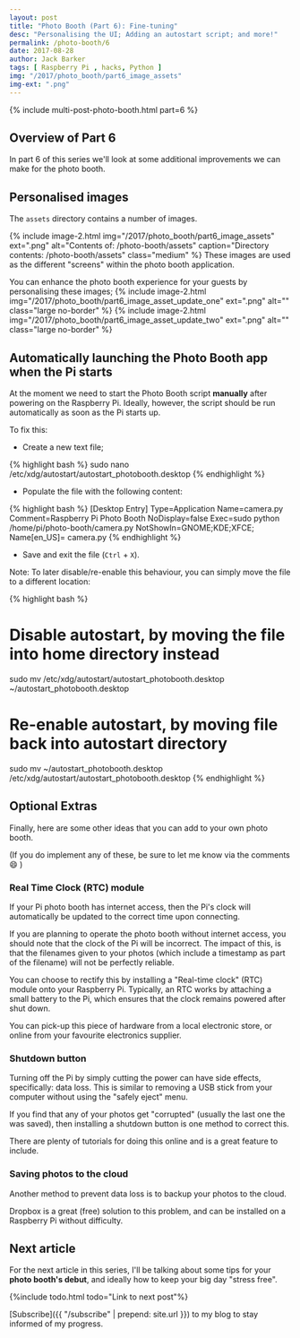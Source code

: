 ```yaml
---
layout: post
title: "Photo Booth (Part 6): Fine-tuning"
desc: "Personalising the UI; Adding an autostart script; and more!"
permalink: /photo-booth/6
date: 2017-08-28
author: Jack Barker
tags: [ Raspberry Pi , hacks, Python ]
img: "/2017/photo_booth/part6_image_assets"
img-ext: ".png"
---
```

{% include multi-post-photo-booth.html part=6 %}

## Overview of Part 6
In part 6 of this series we'll look at some additional improvements we can make for the photo booth.

## Personalised images
The `assets` directory contains a number of images.

{% include image-2.html
    img="/2017/photo_booth/part6_image_assets"
    ext=".png"
    alt="Contents of: /photo-booth/assets"
    caption="Directory contents: /photo-booth/assets"
    class="medium"
%}
These images are used as the different "screens" within the photo booth application.

You can enhance the photo booth experience for your guests by personalising these images;
{% include image-2.html
    img="/2017/photo_booth/part6_image_asset_update_one"
    ext=".png"
    alt=""
    class="large no-border"
%}
{% include image-2.html
    img="/2017/photo_booth/part6_image_asset_update_two"
    ext=".png"
    alt=""
    class="large no-border"
%}

## Automatically launching the Photo Booth app when the Pi starts

At the moment we need to start the Photo Booth script **manually** after powering on the Raspberry Pi.
Ideally, however, the script should be run automatically as soon as the Pi starts up.

To fix this:

- Create a new text file;

{% highlight bash %}
sudo nano /etc/xdg/autostart/autostart_photobooth.desktop
{% endhighlight %}

- Populate the file with the following content:

{% highlight bash %}
[Desktop Entry]
Type=Application
Name=camera.py
Comment=Raspberry Pi Photo Booth 
NoDisplay=false
Exec=sudo python /home/pi/photo-booth/camera.py
NotShowIn=GNOME;KDE;XFCE;
Name[en_US]= camera.py
{% endhighlight %}

- Save and exit the file (`Ctrl` + `X`).

Note: To later disable/re-enable this behaviour, you can simply move the file to a different location:

{% highlight bash %}
# Disable autostart, by moving the file into home directory instead
sudo mv /etc/xdg/autostart/autostart_photobooth.desktop ~/autostart_photobooth.desktop

# Re-enable autostart, by moving file back into autostart directory
sudo mv ~/autostart_photobooth.desktop /etc/xdg/autostart/autostart_photobooth.desktop 
{% endhighlight %}


## Optional Extras

Finally, here are some other ideas that you can add to your own photo booth.

(If you do implement any of these, be sure to let me know via the comments :smile: )

### Real Time Clock (RTC) module

If your Pi photo booth has internet access, then the Pi's clock will automatically be updated to the correct time upon connecting.

If you are planning to operate the photo booth without internet access, you should note that the clock of the Pi will be incorrect. The impact of this, is that the filenames given to your photos (which include a timestamp as part of the filename) will not be perfectly reliable.

You can choose to rectify this by installing a "Real-time clock" (RTC) module onto your Raspberry Pi. Typically, an RTC works by attaching a small battery to the Pi, which ensures that the clock remains powered after shut down.

You can pick-up this piece of hardware from a local electronic store, or online from your favourite electronics supplier.

### Shutdown button

Turning off the Pi by simply cutting the power can have side effects, specifically: data loss. This is similar to removing a USB stick from your computer without using the "safely eject" menu.

If you find that any of your photos get "corrupted" (usually the last one the was saved), then installing a shutdown button is one method to correct this.

There are plenty of tutorials for doing this online and is a great feature to include.

### Saving photos to the cloud

Another method to prevent data loss is to backup your photos to the cloud.

Dropbox is a great (free) solution to this problem, and can be installed on a Raspberry Pi without difficulty.


## Next article
For the next article in this series, I'll be talking about some tips for your <strong>photo booth's debut</strong>, and ideally how to keep your big day "stress free".

{%include todo.html todo="Link to next post"%}

[Subscribe]({{ "/subscribe" | prepend: site.url }}) to my blog to stay informed of my progress.